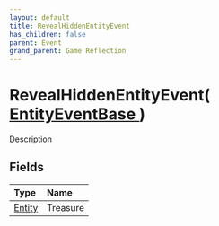 ```yaml
---
layout: default
title: RevealHiddenEntityEvent
has_children: false
parent: Event
grand_parent: Game Reflection
---
```

# RevealHiddenEntityEvent( [ EntityEventBase ](/riftbreaker-wiki/docs/game-reflection/events/entity_event_base/) )
Description 

## Fields

| Type | Name |
|:----------|:--------------|
| [Entity](/riftbreaker-wiki/docs/game-reflection/classes/entity/) | Treasure |

